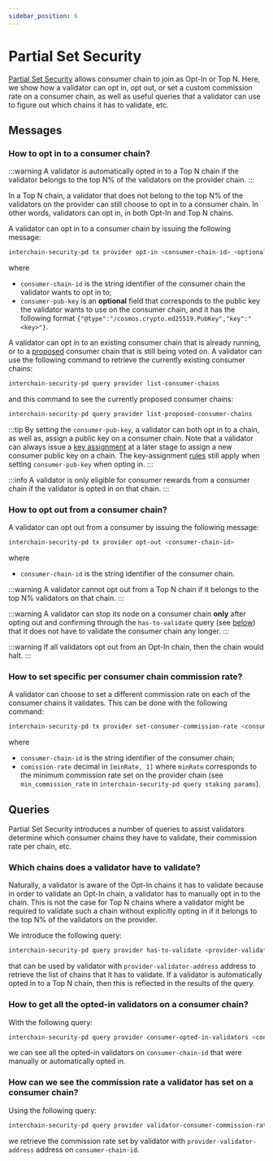 ```yaml
---
sidebar_position: 6
---
```


# Partial Set Security
[Partial Set Security](../features/partial-set-security.md) allows consumer chain to join as Opt-In or Top N.
Here, we show how a validator can opt in, opt out, or set a custom commission rate on a consumer chain, as well
as useful queries that a validator can use to figure out which chains it has to validate, etc.

## Messages
### How to opt in to a consumer chain?

:::warning
A validator is automatically opted in to a Top N chain if the validator belongs to the top N% of the validators on the provider chain.
:::

In a Top N chain, a validator that does not belong to the top N% of the validators on the provider can still choose
to opt in to a consumer chain. In other words, validators can opt in, in both Opt-In and Top N chains.

A validator can opt in to a consumer chain by issuing the following message:
```bash
interchain-security-pd tx provider opt-in <consumer-chain-id> <optional consumer-pub-key>
```

where
- `consumer-chain-id` is the string identifier of the consumer chain the validator wants to opt in to;
- `consumer-pub-key` is an **optional** field that corresponds to the public key the validator wants to use on the
consumer chain, and it has the following format `{"@type":"/cosmos.crypto.ed25519.PubKey","key":"<key>"}`.

A validator can opt in to an existing consumer chain that is already running, or to a [proposed](../features/proposals.md)
consumer chain that is still being voted on. A validator can use the following command to retrieve the currently existing
consumer chains:
```bash
interchain-security-pd query provider list-consumer-chains
```
and this command to see the currently proposed consumer chains:
```bash
interchain-security-pd query provider list-proposed-consumer-chains
```


:::tip
By setting the `consumer-pub-key`, a validator can both opt in to a chain, as well as, assign a
public key on a consumer chain. Note that a validator can always issue a [key assignment](../features/key-assignment.md)
at a later stage to assign a new consumer public key on a chain. The key-assignment [rules](../features/key-assignment.md#rules)
still apply when setting `consumer-pub-key` when opting in.
:::

:::info
A validator is only eligible for consumer rewards from a consumer chain if the validator is opted in on that chain.
:::

### How to opt out from a consumer chain?
A validator can opt out from a consumer by issuing the following message:

```bash
interchain-security-pd tx provider opt-out <consumer-chain-id>
```
where
- `consumer-chain-id` is the string identifier of the consumer chain.

:::warning
A validator cannot opt out from a Top N chain if it belongs to the top N% validators on that chain.
:::

:::warning
A validator can stop its node on a consumer chain **only** after opting out and confirming through the `has-to-validate`
query (see [below](./partial-set-security-for-validators.md#which-chains-does-a-validator-have-to-validate)) that it does
not have to validate the consumer chain any longer.
:::

:::warning
If all validators opt out from an Opt-In chain, then the chain would halt.
:::

### How to set specific per consumer chain commission rate?
A validator can choose to set a different commission rate on each of the consumer chains it validates.
This can be done with the following command:
```bash
interchain-security-pd tx provider set-consumer-commission-rate <consumer-chain-id> <commission-rate>
```
where

- `consumer-chain-id` is the string identifier of the consumer chain;
- `comission-rate` decimal in `[minRate, 1]` where `minRate` corresponds to the minimum commission rate set on the
provider chain (see `min_commission_rate` in `interchain-security-pd query staking params`).


## Queries
Partial Set Security introduces a number of queries to assist validators determine which consumer chains they have to
validate, their commission rate per chain, etc.

### Which chains does a validator have to validate?
Naturally, a validator is aware of the Opt-In chains it has to validate because in order to validate an Opt-In chain,
a validator has to manually opt in to the chain. This is not the case for Top N chains where a validator might be required
to validate such a chain without explicitly opting in if it belongs to the top N% of the validators on the provider.

We introduce the following query:
```bash
interchain-security-pd query provider has-to-validate <provider-validator-address>
```
that can be used by validator with `provider-validator-address` address to retrieve the list of chains that it has to validate.
If a validator is automatically opted in to a Top N chain, then this is reflected in the results of the query.


### How to get all the opted-in validators on a consumer chain?
With the following query:
```bash
interchain-security-pd query provider consumer-opted-in-validators <consumer-chain-id>
```
we can see all the opted-in validators on `consumer-chain-id` that were manually or automatically opted in.

### How can we see the commission rate a validator has set on a consumer chain?
Using the following query:
```bash
interchain-security-pd query provider validator-consumer-commission-rate <consumer-chain-id> <provider-validator-address>
```
we retrieve the commission rate set by validator with `provider-validator-address` address on `consumer-chain-id`.
